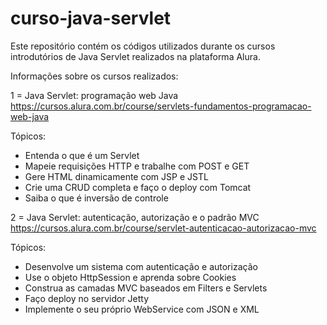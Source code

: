 # curso-java-servlet

Este repositório contém os códigos utilizados durante os cursos introdutórios de Java Servlet realizados na plataforma Alura.

Informações sobre os cursos realizados:

1 = Java Servlet: programação web Java
https://cursos.alura.com.br/course/servlets-fundamentos-programacao-web-java

Tópicos:
  - Entenda o que é um Servlet
  - Mapeie requisições HTTP e trabalhe com POST e GET
  - Gere HTML dinamicamente com JSP e JSTL
  - Crie uma CRUD completa e faço o deploy com Tomcat
  - Saiba o que é inversão de controle
  
2 = Java Servlet: autenticação, autorização e o padrão MVC
https://cursos.alura.com.br/course/servlet-autenticacao-autorizacao-mvc

Tópicos:
  - Desenvolve um sistema com autenticação e autorização
  - Use o objeto HttpSession e aprenda sobre Cookies
  - Construa as camadas MVC baseados em Filters e Servlets
  - Faço deploy no servidor Jetty
  - Implemente o seu próprio WebService com JSON e XML
